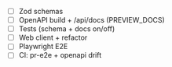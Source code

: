 - [ ] Zod schemas
- [ ] OpenAPI build + /api/docs (PREVIEW_DOCS)
- [ ] Tests (schema + docs on/off)
- [ ] Web client + refactor
- [ ] Playwright E2E
- [ ] CI: pr-e2e + openapi drift
